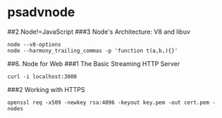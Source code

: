 # psadvnode
##2.Node!=JavaScript
###3 Node's Architecture: V8 and libuv
```
node --v8-options
node --harmony_trailing_commas -p 'function t(a,b,){}'
```

##6. Node for Web
###1 The Basic Streaming HTTP Server
```
curl -i localhost:3000
```

###2 Working with HTTPS
```
openssl req -x509 -newkey rsa:4096 -keyout key.pem -out cert.pem -nodes
```
